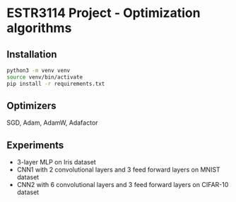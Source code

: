 # ESTR3114 Project - Optimization algorithms

## Installation
```bash
python3 -m venv venv
source venv/bin/activate
pip install -r requirements.txt
```

## Optimizers
SGD, Adam, AdamW, Adafactor

## Experiments
- 3-layer MLP on Iris dataset
- CNN1 with 2 convolutional layers and 3 feed forward layers on MNIST dataset
- CNN2 with 6 convolutional layers and 3 feed forward layers on CIFAR-10 dataset